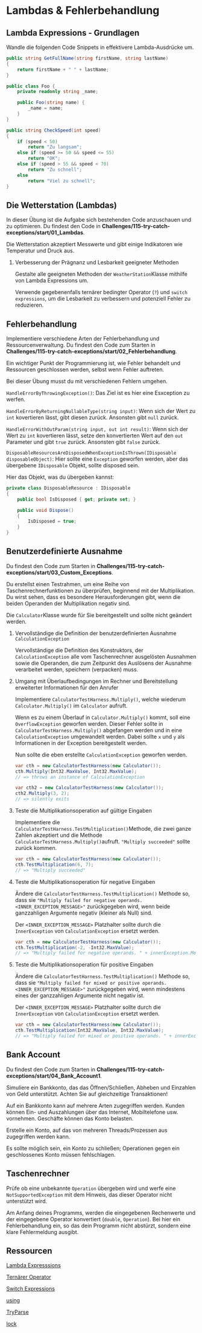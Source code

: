 # Lambdas & Fehlerbehandlung

## Lambda Expressions - Grundlagen

Wandle die folgenden Code Snippets in effektivere Lambda-Ausdrücke um.

```csharp
public string GetFullName(string firstName, string lastName)
{
    return firstName + " " + lastName;
}
```

```csharp
public class Foo {
    private readonly string _name;

    public Foo(string name) {
        _name = name;
    }
}
```

```csharp
public string CheckSpeed(int speed)
{
    if (speed < 50)
        return "Zu langsam";
    else if (speed >= 50 && speed <= 55)
        return "OK";
    else if (speed > 55 && speed < 70)
        return "Zu schnell";
    else
        return "Viel zu schnell";
}
```

## Die Wetterstation (Lambdas)

In dieser Übung ist die Aufgabe sich bestehenden Code anzuschauen und zu optimieren. Du findest den Code in **Challenges/115-try-catch-exceptions/start/01_Lambdas**.

Die Wetterstation akzeptiert Messwerte und gibt einige Indikatoren wie Temperatur und Druck aus.

1. Verbesserung der Prägnanz und Lesbarkeit geeigneter Methoden

    Gestalte alle geeigneten Methoden der `WeatherStation`Klasse mithilfe von Lambda Expressions um. 

    Verwende gegebenenfalls ternärer bedingter Operator (`?`) und `switch expressions`, um die Lesbarkeit zu verbessern und potenziell Fehler zu reduzieren.

## Fehlerbehandlung

Implementiere verschiedene Arten der Fehlerbehandlung und Ressourcenverwaltung. Du findest den Code zum Starten in **Challenges/115-try-catch-exceptions/start/02_Fehlerbehandlung**.

Ein wichtiger Punkt der Programmierung ist, wie Fehler behandelt und Ressourcen geschlossen werden, selbst wenn Fehler auftreten.

Bei dieser Übung musst du mit verschiedenen Fehlern umgehen.

`HandleErrorByThrowingException()`: Das Ziel ist es hier eine Esxception zu werfen.

`HandleErrorByReturningNullableType(string input)`: Wenn sich der Wert zu `int` kovertieren lässt, gibt diesen zurück. Ansonsten gibt `null` zurück.

`HandleErrorWithOutParam(string input, out int result)`: Wenn sich der Wert zu `int` kovertieren lässt, setze den konvertierten Wert auf den `out` Parameter und gibt `true` zurück. Ansonsten gibt `false` zurück.

`DisposableResourcesAreDisposedWhenExceptionIsThrown(IDisposable disposableObject)`: Hier sollte eine `Exception`
geworfen werden, aber das übergebene `IDisposable` Objekt, sollte disposed sein.

Hier das Objekt, was du übergeben kannst:

```csharp
private class DisposableResource : IDisposable
{
    public bool IsDisposed { get; private set; }

    public void Dispose()
    {
        IsDisposed = true;
    }
}
```

## Benutzerdefinierte Ausnahme

Du findest den Code zum Starten in **Challenges/115-try-catch-exceptions/start/03_Custom_Exceptions**.

Du erstellst einen Testrahmen, um eine Reihe von Taschenrechnerfunktionen zu überprüfen, beginnend mit der Multiplikation. Du wirst sehen, dass es besondere Herausforderungen gibt, wenn die beiden Operanden der Multiplikation negativ sind.

Die `Calculator`Klasse wurde für Sie bereitgestellt und sollte nicht geändert werden.

1. Vervollständige die Definition der benutzerdefinierten Ausnahme `CalculationException`

    Vervollständige die Definition des Konstruktors, der `CalculationException` alle vom Taschenrechner ausgelösten Ausnahmen sowie die Operanden, die zum Zeitpunkt des Auslösens der Ausnahme verarbeitet werden, speichern (verpacken) muss.

2. Umgang mit Überlaufbedingungen im Rechner und Bereitstellung erweiterter Informationen für den Anrufer

    Implementiere `CalculatorTestHarness.Multiply()`, welche wiederum `Calculator.Multiply()` im `Calculator` aufruft. 
    
    Wenn es zu einem Überlauf in ``Calculator.Multiply()`` kommt, soll eine `OverflowException` geworfen werden. Dieser Fehler sollte in `CalculatorTestHarness.Multiply()` abgefangen werden und in eine `CalculationException` umgewandelt werden. Dabei sollte `x` und `y` als Informationen in der Exception bereitgestellt werden.

    Nun sollte die eben erstellte `CalculationException` geworfen werden.

    ```csharp
    var cth = new CalculatorTestHarness(new Calculator());
    cth.Multiply(Int32.MaxValue, Int32.MaxValue);
    // => throws an instance of CalculationException

    var cth2 = new CalculatorTestHarness(new Calculator());
    cth2.Multiply(3, 2);
    // => silently exits
    ```

3. Teste die Multiplikationsoperation auf gültige Eingaben

    Implementiere die `CalculatorTestHarness.TestMultiplication()`Methode, die zwei ganze Zahlen akzeptiert und die Methode `CalculatorTestHarness.Multiply()`aufruft. `"Multiply succeeded"` sollte zurück kommen.

    ```csharp
    var cth = new CalculatorTestHarness(new Calculator());
    cth.TestMultiplication(6, 7);
    // => "Multiply succeeded"
    ```

4. Teste die Multiplikationsoperation für negative Eingaben

    Ändere die `CalculatorTestHarness.TestMultiplication()` Methode so, dass sie `"Multiply failed for negative operands. <INNER_EXCEPTION_MESSAGE>"` zurückgegeben wird, wenn beide ganzzahligen Argumente negativ (kleiner als Null) sind.

    Der `<INNER_EXCEPTION_MESSAGE>` Platzhalter sollte durch die `InnerException` von `CalculationException` ersetzt werden.

    ```csharp
    var cth = new CalculatorTestHarness(new Calculator());
    cth.TestMultiplication(-2, -Int32.MaxValue);
    // => "Multiply failed for negative operands. " + innerException.Message
    ```

5. Teste die Multiplikationsoperation für positive Eingaben

    Ändere die `CalculatorTestHarness.TestMultiplication()` Methode so, dass sie `"Multiply failed for mixed or positive operands. <INNER_EXCEPTION_MESSAGE>"` zurückgegeben wird, wenn mindestens eines der ganzzahligen Argumente nicht negativ ist.

    Der `<INNER_EXCEPTION_MESSAGE>` Platzhalter sollte durch die `InnerException` von `CalculationException` ersetzt werden.

    ```csharp
    var cth = new CalculatorTestHarness(new Calculator());
    cth.TestMultiplication(Int32.MaxValue, Int32.MaxValue);
    // => "Multiply failed for mixed or positive operands. " + innerException.Message
    ```

## Bank Account

Du findest den Code zum Starten in **Challenges/115-try-catch-exceptions/start/04_Bank_Account1**.

Simuliere ein Bankkonto, das das Öffnen/Schließen, Abheben und Einzahlen von Geld unterstützt. Achten Sie auf gleichzeitige Transaktionen!

Auf ein Bankkonto kann auf mehrere Arten zugegriffen werden. Kunden können Ein- und Auszahlungen über das Internet, Mobiltelefone usw. vornehmen. Geschäfte können das Konto belasten.

Erstelle ein Konto, auf das von mehreren Threads/Prozessen aus zugegriffen werden kann.

Es sollte möglich sein, ein Konto zu schließen; Operationen gegen ein geschlossenes Konto müssen fehlschlagen.

## Taschenrechner

Prüfe ob eine unbekannte `Operation` übergeben wird und werfe eine `NotSupportedException` mit dem Hinweis, das dieser Operator nicht unterstützt wird.

Am Anfang deines Programms, werden die eingegebenen Rechenwerte und der eingegebene Operator konvertiert (`double`, `Operation`). Bei hier ein Fehlerbehandlung ein, so das dein Programm nicht abstürzt, sondern eine klare Fehlermeldung ausgibt.

## Ressourcen

[Lambda Expresssions](https://docs.microsoft.com/de-de/dotnet/csharp/language-reference/operators/lambda-expressions)

[Ternärer Operator](https://docs.microsoft.com/de-de/dotnet/csharp/language-reference/operators/conditional-operator)

[Switch Expressions](https://docs.microsoft.com/de-de/dotnet/csharp/language-reference/operators/switch-expression)

[using](https://docs.microsoft.com/de-de/dotnet/csharp/language-reference/keywords/using-statement)

[TryParse](https://docs.microsoft.com/de-de/dotnet/api/system.int32.tryparse?view=net-6.0)

[lock](https://docs.microsoft.com/de-de/dotnet/csharp/language-reference/keywords/lock-statement)